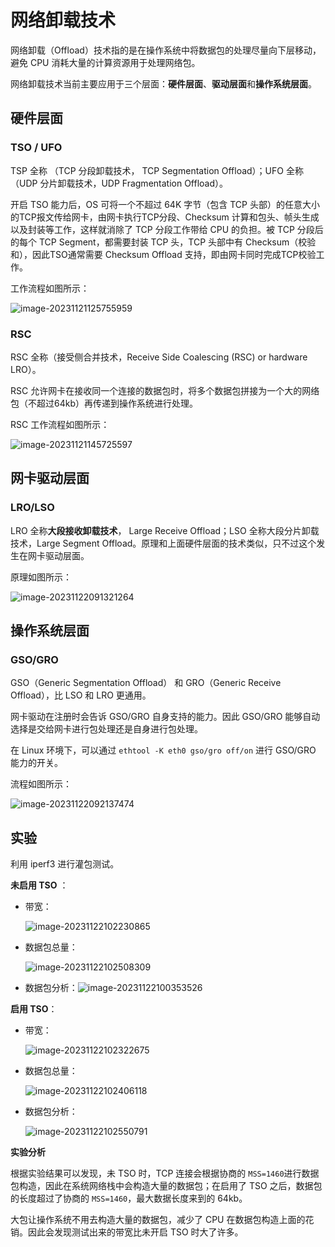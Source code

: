 # 网络卸载技术

网络卸载（Offload）技术指的是在操作系统中将数据包的处理尽量向下层移动，避免 CPU 消耗大量的计算资源用于处理网络包。

网络卸载技术当前主要应用于三个层面：**硬件层面**、**驱动层面**和**操作系统层面**。

## 硬件层面

### TSO / UFO

TSP 全称 （TCP 分段卸载技术， TCP Segmentation Offload）；UFO 全称（UDP 分片卸载技术，UDP Fragmentation Offload）。

开启 TSO 能力后，OS 可将一个不超过 64K 字节（包含 TCP 头部）的任意大小的TCP报文传给网卡，由网卡执行TCP分段、Checksum 计算和包头、帧头生成以及封装等工作，这样就消除了 TCP 分段工作带给 CPU 的负担。被 TCP 分段后的每个 TCP Segment，都需要封装 TCP 头，TCP 头部中有 Checksum（校验和），因此TSO通常需要 Checksum Offload 支持，即由网卡同时完成TCP校验工作。

工作流程如图所示：

![image-20231121125755959](http://blog-img-figure.oss-cn-chengdu.aliyuncs.com/img/2023/11/21/20231121-125801.png)



### RSC

RSC 全称（接受侧合并技术，Receive Side Coalescing (RSC)    or hardware LRO）。

RSC 允许网卡在接收同一个连接的数据包时，将多个数据包拼接为一个大的网络包（不超过64kb）再传递到操作系统进行处理。

RSC 工作流程如图所示：

![image-20231121145725597](http://blog-img-figure.oss-cn-chengdu.aliyuncs.com/img/2023/11/21/20231121-145728.png)



## 网卡驱动层面

### LRO/LSO

LRO 全称**大段接收卸载技术**， Large Receive Offload；LSO 全称大段分片卸载技术，Large Segment Offload。原理和上面硬件层面的技术类似，只不过这个发生在网卡驱动层面。

原理如图所示：

![image-20231122091321264](http://blog-img-figure.oss-cn-chengdu.aliyuncs.com/img/2023/11/22/20231122-091327.png)

## 操作系统层面

### GSO/GRO

GSO（Generic Segmentation Offload） 和 GRO（Generic Receive Offload），比 LSO 和 LRO 更通用。

网卡驱动在注册时会告诉 GSO/GRO 自身支持的能力。因此 GSO/GRO 能够自动选择是交给网卡进行包处理还是自身进行包处理。

在 Linux 环境下，可以通过 `ethtool -K eth0 gso/gro off/on` 进行 GSO/GRO 能力的开关。

流程如图所示：

![image-20231122092137474](http://blog-img-figure.oss-cn-chengdu.aliyuncs.com/img/2023/11/22/20231122-092138.png)

## 实验

利用 iperf3 进行灌包测试。

**未启用 TSO** ：

- 带宽：

  ![image-20231122102230865](http://blog-img-figure.oss-cn-chengdu.aliyuncs.com/img/2023/11/22/20231122-102231.png)

- 数据包总量：

  ![image-20231122102508309](http://blog-img-figure.oss-cn-chengdu.aliyuncs.com/img/2023/11/22/20231122-102509.png)

- 数据包分析：![image-20231122100353526](http://blog-img-figure.oss-cn-chengdu.aliyuncs.com/img/2023/11/22/20231122-100401.png)



**启用 TSO**：

- 带宽：

  ![image-20231122102322675](http://blog-img-figure.oss-cn-chengdu.aliyuncs.com/img/2023/11/22/20231122-102323.png)

- 数据包总量：

  ![image-20231122102406118](http://blog-img-figure.oss-cn-chengdu.aliyuncs.com/img/2023/11/22/20231122-102407.png)

- 数据包分析：

  ![image-20231122102550791](http://blog-img-figure.oss-cn-chengdu.aliyuncs.com/img/2023/11/22/20231122-102552.png)



**实验分析**

根据实验结果可以发现，未 TSO 时，TCP 连接会根据协商的 `MSS=1460`进行数据包构造，因此在系统网络栈中会构造大量的数据包；在启用了 TSO 之后，数据包的长度超过了协商的 `MSS=1460`，最大数据长度来到的 64kb。

大包让操作系统不用去构造大量的数据包，减少了 CPU 在数据包构造上面的花销。因此会发现测试出来的带宽比未开启 TSO 时大了许多。



